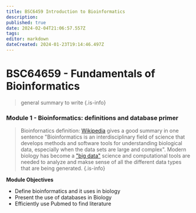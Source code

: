 ```yaml
---
title: BSC6459 Introduction to Bioinformatics
description: 
published: true
date: 2024-02-04T21:06:57.557Z
tags: 
editor: markdown
dateCreated: 2024-01-23T19:14:46.497Z
---
```


# BSC64659 - Fundamentals of Bioinformatics
> general summary to write
{.is-info}

### Module 1 - Bioinformatics: definitions and database primer
> Bioinfornatics definition: [Wikipedia](https://en.wikipedia.org/wiki/Bioinformatics) gives a good summary in one sentence "Bioinformatics is an interdisciplinary field of science that develops methods and software tools for understanding biological data, especially when the data sets are large and complex". Modern biology has become a ["big data"](https://www.liebertpub.com/doi/full/10.1089/big.2020.0383) science and computational tools are needed to analyze  and makse sense of all the different data types that are being generated. 
{.is-info}

**Module Objectives**
- Define bioinformatics and it uses in biology
- Present the use of databases in Biology
- Efficiently use Pubmed to find literature


#### 

